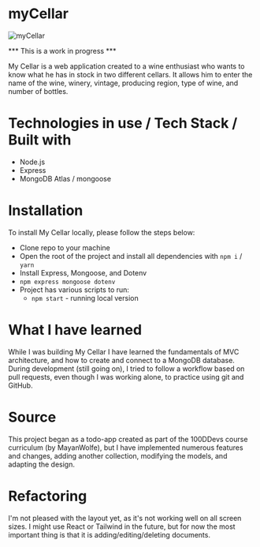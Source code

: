 # myCellar

![myCellar](https://github.com/marianaWest/myCellar/assets/97693233/75038ed1-8706-49b3-a367-30cbfe72eb41)


*** This is a work in progress ***

My Cellar is a web application created to a wine enthusiast who wants to know what he has in stock in two different cellars. It allows him to enter the name of the wine, winery, vintage, producing region, type of wine, and number of bottles. 
  
# Technologies in use / Tech Stack / Built with
  - Node.js
  - Express
  - MongoDB Atlas / mongoose

# Installation

To install My Cellar locally, please follow the steps below:
  - Clone repo to your machine
  - Open the root of the project and install all dependencies with `npm i` / `yarn`
  - Install Express, Mongoose, and Dotenv 
  -  `npm express mongoose dotenv`
  - Project has various scripts to run:
    - `npm start` - running local version

# What I have learned

While I was building My Cellar I have learned the fundamentals of MVC architecture, and how to create and connect to a MongoDB database. During development (still going on), I tried to follow a workflow based on pull requests, even though I was working alone, to practice using git and GitHub.  

# Source

This project began as a todo-app created as part of the 100DDevs course curriculum (by MayanWolfe), but I have implemented numerous features and changes, adding another collection, modifying the models, and adapting the design. 

# Refactoring

I'm not pleased with the layout yet, as it's not working well on all screen sizes. I might use React or Tailwind in the future, but for now the most important thing is that it is adding/editing/deleting documents. 

